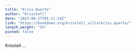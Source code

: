 ```yaml
---
title: "Kriss Quarto"
author: "Krisstell"
date: "2023-09-27T01:11:14Z"
link: "https://bookdown.org/krisstell_villa/kriss_quarto/"
length_weight: "3%"
pinned: false
---
```


Krisstell  ...
